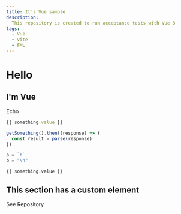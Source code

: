 ```yaml
---
title: It's Vue sample
description:
  This repository is created to run acceptance tests with Vue 3
tags:
  - Vue
  - vite
  - FML
---
```


# Hello

## I'm Vue

Echo

```js
{{ something.value }}

getSomething().then((response) => {
  const result = parse(response)
})

a = `b`
b = "\n"
```

`{{ something.value }}`

## This section has a custom element

<link-to-repository color="#37ae70">See Repository</link-to-repository>

